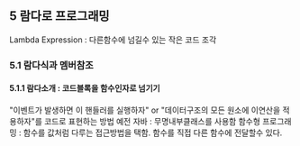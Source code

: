 ## 5 람다로 프로그래밍
Lambda Expression : 다른함수에 넘길수 있는 작은 코드 조각

### 5.1 람다식과 멤버참조
#### 5.1.1 람다소개 : 코드블록을 함수인자로 넘기기
"이벤트가 발생하면 이 핸들러를 실행하자" or "데이터구조의 모든 원소에 이연산을 적용하자"를 코드로 표현하는 방법
예전 자바 : 무명내부클래스를 사용함
함수형 프로그래밍 : 함수를 값처럼 다루는 접근방법을 택함. 함수를 직접 다른 함수에 전달할수 있다.

